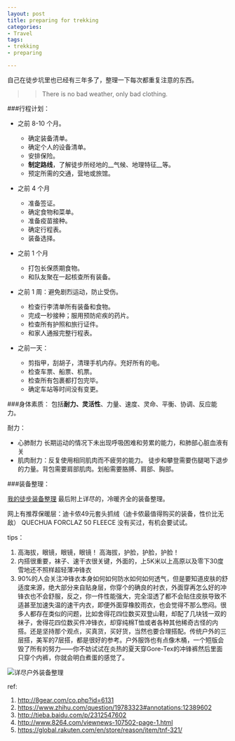 ```yaml
---
layout: post
title: preparing for trekking
categories: 
- Travel
tags:
- trekking
- preparing

---
```


自己在徒步坑里也已经有三年多了，整理一下每次都重复注意的东西。

>>There is no bad weather, only bad clothing.

###行程计划：

* 之前 8-10 个月。
    - 确定装备清单。
    - 确定个人的设备清单。
    - 安排保险。
    - __制定路线__，了解徒步所经地的__气候、地理特征__等。
    - 预定所需的交通，营地或旅馆。

* 之前 4 个月
    - 准备签证。
    - 确定食物和菜单。
    - 准备疫苗接种。
    - 确定行程表。
    - 装备选择。

* 之前 1 个月
    - 打包长保质期食物。
    - 和队友聚在一起核查所有装备。

* 之前 1 周：避免剧烈运动，防止受伤。
    - 检查行李清单所有装备和食物。
    - 完成一秒接种；服用预防疟疾的药片。
    - 检查所有护照和旅行证件。
    - 和家人通报完整行程表。

* 之前一天：
    - 剪指甲，刮胡子，清理手机内存。充好所有的电。
    - 检查车票、船票、机票。
    - 检查所有包裹都打包完毕。
    - 确定车站等时间没有变更。




###身体素质：
    包括**耐力、灵活性**、力量、速度、灵命、平衡、协调、反应能力。

耐力： 
- 心肺耐力 长期运动的情况下未出现呼吸困难和劳累的能力，和肺部心脏血液有关
- 肌肉耐力：反复使用相同肌肉而不疲劳的能力。
    徒步和攀登需要伤腿喝下退步的力量。背包需要肩部肌肉。划船需要胳膊、肩部、胸部。



###装备整理： 

[我的徒步装备整理](https://www.evernote.com/Home.action?login=true#n=c4e62fad-7c7d-4f60-8269-70025e628670&b=0a2db7cf-c974-4cfe-9e11-534c827bc3bc&ses=4&sh=1&sds=5&)
最后附上详尽的，冷暖齐全的装备整理。

网上有推荐保暖层：迪卡侬49元套头抓绒（迪卡侬最值得购买的装备，性价比无敌）
QUECHUA FORCLAZ 50 FLEECE 
没有买过，有机会要试试。

tips：

1. 高海拔，眼镜，眼镜，眼镜！ 高海拔，护脸，护脸，护脸！
2. 内搭很重要，袜子、速干衣很关键，外面的，上5K米以上高原以及零下30度雪地还不照样超轻薄冲锋衣
3. 90%的人会关注冲锋衣本身如何如何防水如何如何透气，但是要知道皮肤的舒适度来源，绝大部分来自贴身层，你穿个的确良的衬衣，外面穿再怎么好的冲锋衣也不会舒服，反之，你一件性能强大，完全湿透了都不会贴住皮肤导致不适甚至加速失温的速干内衣，即便外面穿橡胶雨衣，也会觉得不那么憋闷。很多人都存在类似的问题，比如舍得花四位数买双登山鞋，却配了几块钱一双的袜子，舍得花四位数买件冲锋衣，却穿纯棉T恤或者各种其他稀奇古怪的内搭。还是坚持那个观点，买真货，买好货，当然也要合理搭配。传统户外的三层搭，美军的7层搭，都是很好的参考。户外服饰也有点像木桶，一个短版会毁了所有的努力——你不妨试试在炎热的夏天穿Gore-Tex的冲锋裤然后里面只穿个内裤，你就会明白煮蛋的感觉了。




![详尽户外装备整理](http://7xo4c2.com1.z0.glb.clouddn.com/20170906143019_FYSOj9_10911504622142_.pic.jpeg)


ref:

1. http://8gear.com/co.php?id=6131
2. https://www.zhihu.com/question/19783323#annotations:12389602
3. http://tieba.baidu.com/p/2312547602
4. http://www.8264.com/viewnews-107502-page-1.html
5. https://global.rakuten.com/en/store/reason/item/tnf-321/
